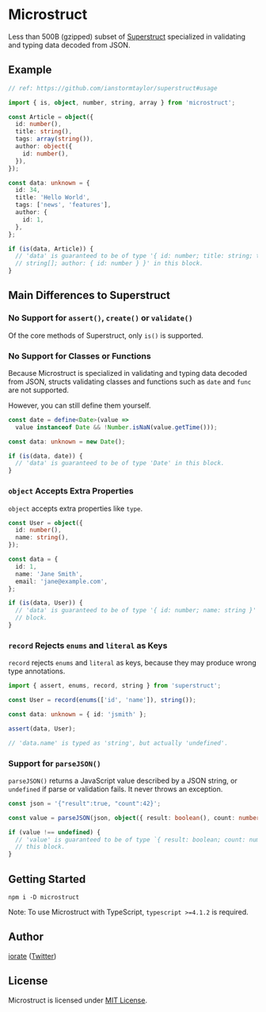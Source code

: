# Microstruct

Less than 500B (gzipped) subset of [Superstruct](https://github.com/ianstormtaylor/superstruct) specialized in validating and typing data decoded from JSON.

## Example

```typescript
// ref: https://github.com/ianstormtaylor/superstruct#usage

import { is, object, number, string, array } from 'microstruct';

const Article = object({
  id: number(),
  title: string(),
  tags: array(string()),
  author: object({
    id: number(),
  }),
});

const data: unknown = {
  id: 34,
  title: 'Hello World',
  tags: ['news', 'features'],
  author: {
    id: 1,
  },
};

if (is(data, Article)) {
  // 'data' is guaranteed to be of type '{ id: number; title: string; tags:
  // string[]; author: { id: number } }' in this block.
}
```

## Main Differences to Superstruct

### No Support for `assert()`, `create()` or `validate()`

Of the core methods of Superstruct, only `is()` is supported.

### No Support for Classes or Functions

Because Microstruct is specialized in validating and typing data decoded from JSON, structs validating classes and functions such as `date` and `func` are not supported.

However, you can still define them yourself.

```typescript
const date = define<Date>(value =>
  value instanceof Date && !Number.isNaN(value.getTime()));

const data: unknown = new Date();

if (is(data, date)) {
  // 'data' is guaranteed to be of type 'Date' in this block.
}
```

### `object` Accepts Extra Properties

`object` accepts extra properties like `type`.

```typescript
const User = object({
  id: number(),
  name: string(),
});

const data = {
  id: 1,
  name: 'Jane Smith',
  email: 'jane@example.com',
};

if (is(data, User)) {
  // 'data' is guaranteed to be of type '{ id: number; name: string }' in this
  // block.
}
```

### `record` Rejects `enums` and `literal` as Keys

`record` rejects `enums` and `literal` as keys, because they may produce wrong type annotations.

```typescript
import { assert, enums, record, string } from 'superstruct';

const User = record(enums(['id', 'name']), string());

const data: unknown = { id: 'jsmith' };

assert(data, User);

// 'data.name' is typed as 'string', but actually 'undefined'.
```

### Support for `parseJSON()`

`parseJSON()` returns a JavaScript value described by a JSON string, or `undefined` if parse or validation fails. It never throws an exception.

```typescript
const json = '{"result":true, "count":42}';

const value = parseJSON(json, object({ result: boolean(), count: number() }));

if (value !== undefined) {
  // 'value' is guaranteed to be of type `{ result: boolean; count: number }` in
  // this block.
}
```

## Getting Started

```shell
npm i -D microstruct
```

Note: To use Microstruct with TypeScript, `typescript >=4.1.2` is required.

## Author

[iorate](https://github.com/iorate) ([Twitter](https://twitter.com/iorate))

## License

Microstruct is licensed under [MIT License](LICENSE.txt).

